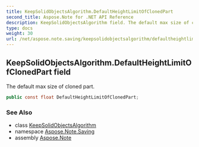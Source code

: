```yaml
---
title: KeepSolidObjectsAlgorithm.DefaultHeightLimitOfClonedPart
second_title: Aspose.Note for .NET API Reference
description: KeepSolidObjectsAlgorithm field. The default max size of cloned part
type: docs
weight: 30
url: /net/aspose.note.saving/keepsolidobjectsalgorithm/defaultheightlimitofclonedpart/
---
```

## KeepSolidObjectsAlgorithm.DefaultHeightLimitOfClonedPart field

The default max size of cloned part.

```csharp
public const float DefaultHeightLimitOfClonedPart;
```

### See Also

* class [KeepSolidObjectsAlgorithm](../)
* namespace [Aspose.Note.Saving](../../keepsolidobjectsalgorithm/)
* assembly [Aspose.Note](../../../)


